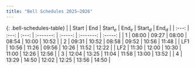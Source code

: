```yaml
---
title: "Bell Schedules 2025–2026"
---
```


{: .bell-schedules-table}
|       | Start |  End  | Start$_e$ | End$_e$ | Start$_d$ | End$_d$ |
| :---: | :---: | :---: | :-------: | :-----: | :-------: | :-----: |
|   1   | 08:00 | 09:27 |   08:00   |  08:54  |   10:00   |  10:52  |
|   2   | 09:31 | 10:52 |   08:58   |  09:52  |   10:56   |  11:48  |
|  LF1  | 10:56 | 11:26 |   09:56   |  10:26  |   11:52   |  12:22  |
|  LF2  | 11:30 | 12:00 |   10:30   |  11:00  |   12:26   |  12:56  |
|   3   | 12:04 | 13:25 |   11:04   |  11:58  |   13:00   |  13:52  |
|   4   | 13:29 | 14:50 |   12:02   |  12:25  |   13:56   |  14:50  |
